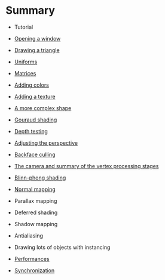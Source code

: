 # Summary

* Tutorial

 * [Opening a window](tuto-01-getting-started.md)
 * [Drawing a triangle](tuto-02-triangle.md)
 * [Uniforms](tuto-03-animated-triangle.md)
 * [Matrices](tuto-04-matrices.md)
 * [Adding colors](tuto-05-colors.md)
 * [Adding a texture](tuto-06-texture.md)
 * [A more complex shape](tuto-07-shape.md)
 * [Gouraud shading](tuto-08-gouraud.md)
 * [Depth testing](tuto-09-depth.md)
 * [Adjusting the perspective](tuto-10-perspective.md)
 * [Backface culling](tuto-11-backface-culling.md)
 * [The camera and summary of the vertex processing stages](tuto-12-camera.md)
 * [Blinn-phong shading](tuto-13-phong.md)
 * [Normal mapping](tuto-14-wall.md)
 * Parallax mapping
 * Deferred shading
 * Shadow mapping
 * Antialiasing
 * Drawing lots of objects with instancing
 

* [Performances](perf-intro.md)

 * [Synchronization](perf-sync.md)
